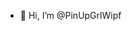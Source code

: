 - 👋 Hi, I’m @PinUpGrlWipf
<!---
PinUpGrlWipf/PinUpGrlWipf is a ✨ special ✨ repository because its `README.md` (this file) appears on your GitHub profile.
You can click the Preview link to take a look at your changes.
--->
